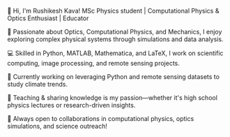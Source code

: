 👋 Hi, I'm Rushikesh Kava!
MSc Physics student | Computational Physics & Optics Enthusiast | Educator

🔬 Passionate about Optics, Computational Physics, and Mechanics, I enjoy exploring complex physical systems through simulations and data analysis.

💻 Skilled in Python, MATLAB, Mathematica, and LaTeX, I work on scientific computing, image processing, and remote sensing projects.

📡 Currently working on leveraging Python and remote sensing datasets to study climate trends.

📖 Teaching & sharing knowledge is my passion—whether it's high school physics lectures or research-driven insights.

🚀 Always open to collaborations in computational physics, optics simulations, and science outreach!

